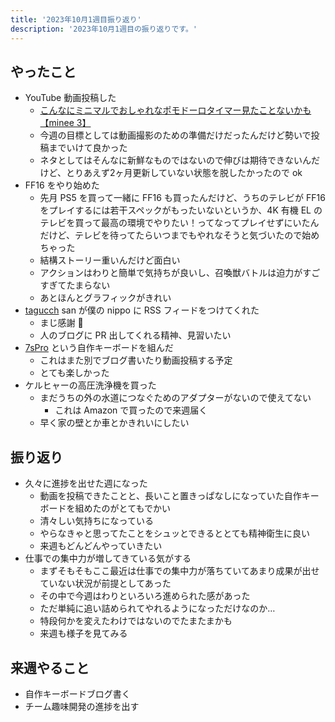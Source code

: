 ```yaml
---
title: '2023年10月1週目振り返り'
description: '2023年10月1週目の振り返りです。'
---
```


## やったこと

- YouTube 動画投稿した
  - [こんなにミニマルでおしゃれなポモドーロタイマー見たことないかも【minee 3】](https://www.youtube.com/watch?v=bNHqp7_9HBI)
  - 今週の目標としては動画撮影のための準備だけだったんだけど勢いで投稿までいけて良かった
  - ネタとしてはそんなに新鮮なものではないので伸びは期待できないんだけど、とりあえず2ヶ月更新していない状態を脱したかったので ok
- FF16 をやり始めた
  - 先月 PS5 を買って一緒に FF16 も買ったんだけど、うちのテレビが FF16 をプレイするには若干スペックがもったいないというか、4K 有機 EL のテレビを買って最高の環境でやりたい！ってなってプレイせずにいたんだけど、テレビを待ってたらいつまでもやれなそうと気づいたので始めちゃった
  - 結構ストーリー重いんだけど面白い
  - アクションはわりと簡単で気持ちが良いし、召喚獣バトルは迫力がすごすぎてたまらない
  - あとほんとグラフィックがきれい
- [tagucch](https://twitter.com/tagucch) san が僕の nippo に RSS フィードをつけてくれた
  - まじ感謝 :pray:
  - 人のブログに PR 出してくれる精神、見習いたい
- [7sPro](https://shop.yushakobo.jp/products/7spro) という自作キーボードを組んだ
  - これはまた別でブログ書いたり動画投稿する予定
  - とても楽しかった
- ケルヒャーの高圧洗浄機を買った
  - まだうちの外の水道につなぐためのアダプターがないので使えてない
    - これは Amazon で買ったので来週届く
  - 早く家の壁とか車とかきれいにしたい

## 振り返り

- 久々に進捗を出せた週になった
  - 動画を投稿できたことと、長いこと置きっぱなしになっていた自作キーボードを組めたのがとてもでかい
  - 清々しい気持ちになっている
  - やらなきゃと思ってたことをシュッとできるととても精神衛生に良い
  - 来週もどんどんやっていきたい
- 仕事での集中力が増してきている気がする
  - まずそもそもここ最近は仕事での集中力が落ちていてあまり成果が出せていない状況が前提としてあった
  - その中で今週はわりといろいろ進められた感があった
  - ただ単純に追い詰められてやれるようになっただけなのか…
  - 特段何かを変えたわけではないのでたまたまかも
  - 来週も様子を見てみる

## 来週やること

- 自作キーボードブログ書く
- チーム趣味開発の進捗を出す
